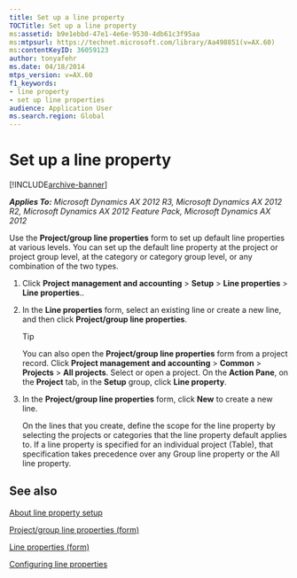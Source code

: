 ```yaml
---
title: Set up a line property
TOCTitle: Set up a line property
ms:assetid: b9e1ebbd-47e1-4e6e-9530-4db61c3f95aa
ms:mtpsurl: https://technet.microsoft.com/library/Aa498851(v=AX.60)
ms:contentKeyID: 36059123
author: tonyafehr
ms.date: 04/18/2014
mtps_version: v=AX.60
f1_keywords:
- line property
- set up line properties
audience: Application User
ms.search.region: Global
---
```


# Set up a line property 


[!INCLUDE[archive-banner](includes/archive-banner.md)]


_**Applies To:** Microsoft Dynamics AX 2012 R3, Microsoft Dynamics AX 2012 R2, Microsoft Dynamics AX 2012 Feature Pack, Microsoft Dynamics AX 2012_

Use the **Project/group line properties** form to set up default line properties at various levels. You can set up the default line property at the project or project group level, at the category or category group level, or any combination of the two types.

1.  Click **Project management and accounting** \> **Setup** \> **Line properties** \> **Line properties**..

2.  In the **Line properties** form, select an existing line or create a new line, and then click **Project/group line properties**.
    

    > [!TIP]
    > <P>You can also open the <STRONG>Project/group line properties</STRONG> form from a project record. Click <STRONG>Project management and accounting</STRONG> &gt; <STRONG>Common</STRONG> &gt; <STRONG>Projects</STRONG> &gt; <STRONG>All projects</STRONG>. Select or open a project. On the <STRONG>Action Pane</STRONG>, on the <STRONG>Project</STRONG> tab, in the <STRONG>Setup</STRONG> group, click <STRONG>Line property</STRONG>.</P>



3.  In the **Project/group line properties** form, click **New** to create a new line.
    
    On the lines that you create, define the scope for the line property by selecting the projects or categories that the line property default applies to. If a line property is specified for an individual project (Table), that specification takes precedence over any Group line property or the All line property.

## See also

[About line property setup](about-line-property-setup.md)

[Project/group line properties (form)](https://technet.microsoft.com/library/aa598358\(v=ax.60\))

[Line properties (form)](https://technet.microsoft.com/library/aa590082\(v=ax.60\))

[Configuring line properties](configuring-line-properties.md)

  


